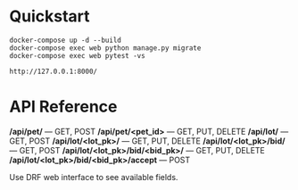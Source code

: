 # Quickstart

```
docker-compose up -d --build
docker-compose exec web python manage.py migrate
docker-compose exec web pytest -vs

http://127.0.0.1:8000/
```

# API Reference

**/api/pet/** — GET, POST
**/api/pet/<pet_id>** — GET, PUT, DELETE
**/api/lot/** — GET, POST
**/api/lot/<lot_pk>/** — GET, PUT, DELETE
**/api/lot/<lot_pk>/bid/** — GET, POST
**/api/lot/<lot_pk>/bid/<bid_pk>/** — GET, PUT, DELETE
**/api/lot/<lot_pk>/bid/<bid_pk>/accept** — POST

Use DRF web interface to see available fields.
